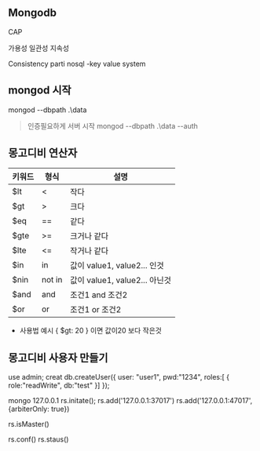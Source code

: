 ## Mongodb

CAP

가용성
일관성
지속성

Consistency
parti
nosql -key value system

## mongod 시작
mongod --dbpath .\data
>인증필요하게 서버 시작
mongod --dbpath .\data --auth

## 몽고디비 연산자

| 키워드 | 형식 |설명 |
|---|---|---|
|$lt| <| 작다|
|$gt|>|크다|
|$eq|==|같다|
|$gte|>=|크거나 같다|
|$lte|<=|작거나 같다|
|$in|in|값이 value1, value2... 인것|
|$nin|not in|값이 value1, value2... 아닌것|
|$and|and|조건1 and 조건2|
|$or|or|조건1 or 조건2|


- 사용법 예시
{ $gt: 20 } 이면 값이20 보다 작은것

## 몽고디비 사용자 만들기
use admin;
creat
db.createUser({
                user: "user1", 
                pwd:"1234", 
                roles:[ {
                          role:"readWrite", 
                          db:"test"
                      }]
                });
                
                
mongo 127.0.0.1
rs.initate();
rs.add('127.0.0.1:37017')
rs.add('127.0.0.1:47017', {arbiterOnly: true})

rs.isMaster()

rs.conf()
rs.staus()
